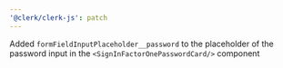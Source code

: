 ```yaml
---
'@clerk/clerk-js': patch
---
```


Added `formFieldInputPlaceholder__password` to the placeholder of the password input in the `<SignInFactorOnePasswordCard/>` component
